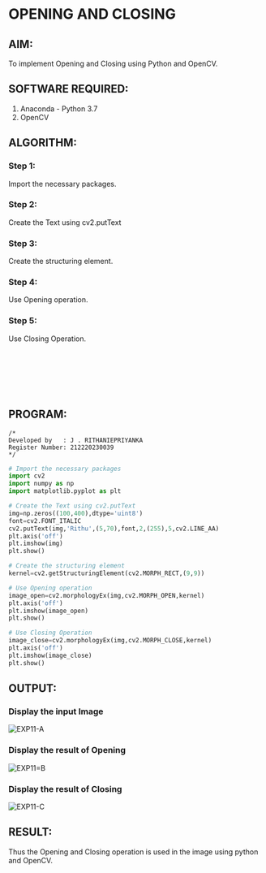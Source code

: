# OPENING AND CLOSING

## AIM:
To implement Opening and Closing using Python and OpenCV.

## SOFTWARE REQUIRED:
1. Anaconda - Python 3.7
2. OpenCV
## ALGORITHM:
### Step 1:
Import the necessary packages.
### Step 2:
Create the Text using cv2.putText
### Step 3:
Create the structuring element.
### Step 4:
Use Opening operation.
### Step 5:
Use Closing Operation.

<br><br><br><br><br>

## PROGRAM:
```
/*
Developed by   : J . RITHANIEPRIYANKA
Register Number: 212220230039
*/
```
``` Python
# Import the necessary packages
import cv2
import numpy as np
import matplotlib.pyplot as plt

# Create the Text using cv2.putText
img=np.zeros((100,400),dtype='uint8')
font=cv2.FONT_ITALIC
cv2.putText(img,'Rithu',(5,70),font,2,(255),5,cv2.LINE_AA)
plt.axis('off')
plt.imshow(img)
plt.show()

# Create the structuring element
kernel=cv2.getStructuringElement(cv2.MORPH_RECT,(9,9))

# Use Opening operation
image_open=cv2.morphologyEx(img,cv2.MORPH_OPEN,kernel)
plt.axis('off')
plt.imshow(image_open)
plt.show()

# Use Closing Operation
image_close=cv2.morphologyEx(img,cv2.MORPH_CLOSE,kernel)
plt.axis('off')
plt.imshow(image_close)
plt.show()

```
## OUTPUT:

### Display the input Image

![EXP11-A](https://user-images.githubusercontent.com/75235132/171092516-d9a3a6a0-19ce-40b1-b25d-d56b3ef52093.png)

### Display the result of Opening
![EXP11=B](https://user-images.githubusercontent.com/75235132/171092525-6a5b81a2-dc00-4836-9f4d-193357324234.png)

### Display the result of Closing

![EXP11-C](https://user-images.githubusercontent.com/75235132/171092533-337371a6-2859-427c-bac1-54e96820cc12.png)

## RESULT:
Thus the Opening and Closing operation is used in the image using python and OpenCV.
